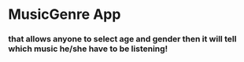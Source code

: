 # MusicGenre App
### that allows anyone to select age and gender then it will tell  which music he/she have to be listening!
